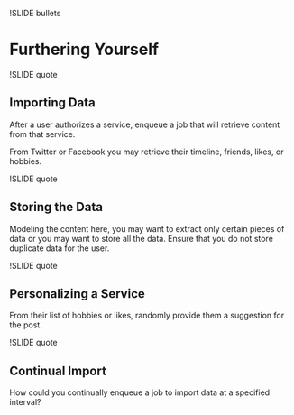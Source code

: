!SLIDE bullets

# Furthering Yourself

!SLIDE quote

## Importing Data

After a user authorizes a service, enqueue a job that will retrieve content from that service.

From Twitter or Facebook you may retrieve their timeline, friends, likes,
or hobbies.

!SLIDE quote

## Storing the Data

Modeling the content here, you may want to extract only certain pieces of
data or you may want to store all the data. Ensure that you do not store
duplicate data for the user.

!SLIDE quote

## Personalizing a Service

From their list of hobbies or likes, randomly provide them a suggestion
for the post.

!SLIDE quote

## Continual Import

How could you continually enqueue a job to import data at a specified
interval?